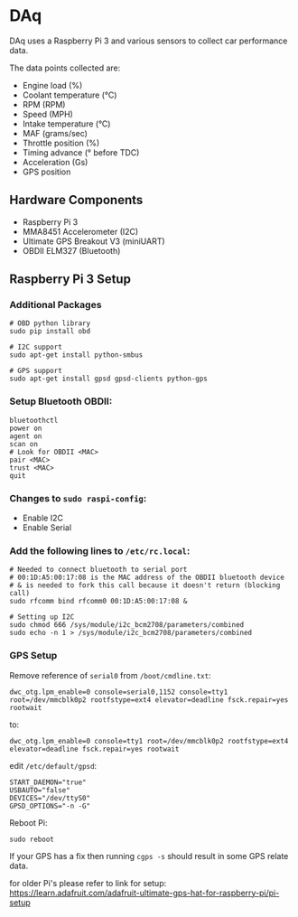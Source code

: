 # DAq

DAq uses a Raspberry Pi 3 and various sensors to collect car performance data.

The data points collected are:

- Engine load (%)
- Coolant temperature (&deg;C)
- RPM (RPM)
- Speed (MPH)
- Intake temperature (&deg;C)
- MAF (grams/sec)
- Throttle position (%)
- Timing advance (&deg; before TDC)
- Acceleration (Gs)
- GPS position

## Hardware Components

- Raspberry Pi 3
- MMA8451 Accelerometer (I2C)
- Ultimate GPS Breakout V3 (miniUART)
- OBDII ELM327 (Bluetooth)

## Raspberry Pi 3 Setup

### Additional Packages

```
# OBD python library
sudo pip install obd

# I2C support
sudo apt-get install python-smbus

# GPS support
sudo apt-get install gpsd gpsd-clients python-gps
```

### Setup Bluetooth OBDII:

```
bluetoothctl
power on
agent on
scan on
# Look for OBDII <MAC>
pair <MAC>
trust <MAC>
quit
```

### Changes to `sudo raspi-config`:

- Enable I2C
- Enable Serial

### Add the following lines to `/etc/rc.local`:

```
# Needed to connect bluetooth to serial port
# 00:1D:A5:00:17:08 is the MAC address of the OBDII bluetooth device
# & is needed to fork this call because it doesn't return (blocking call)
sudo rfcomm bind rfcomm0 00:1D:A5:00:17:08 &

# Setting up I2C
sudo chmod 666 /sys/module/i2c_bcm2708/parameters/combined
sudo echo -n 1 > /sys/module/i2c_bcm2708/parameters/combined
```

### GPS Setup

Remove reference of `serial0` from `/boot/cmdline.txt`:
```
dwc_otg.lpm_enable=0 console=serial0,1152 console=tty1 root=/dev/mmcblk0p2 rootfstype=ext4 elevator=deadline fsck.repair=yes rootwait
```
to:
```
dwc_otg.lpm_enable=0 console=tty1 root=/dev/mmcblk0p2 rootfstype=ext4 elevator=deadline fsck.repair=yes rootwait
```

edit `/etc/default/gpsd`:
```
START_DAEMON="true"
USBAUTO="false"
DEVICES="/dev/ttyS0"
GPSD_OPTIONS="-n -G"
```

Reboot Pi:
```
sudo reboot
```

If your GPS has a fix then running `cgps -s` should result in some GPS relate data.

for older Pi's please refer to link for setup:
<https://learn.adafruit.com/adafruit-ultimate-gps-hat-for-raspberry-pi/pi-setup>
